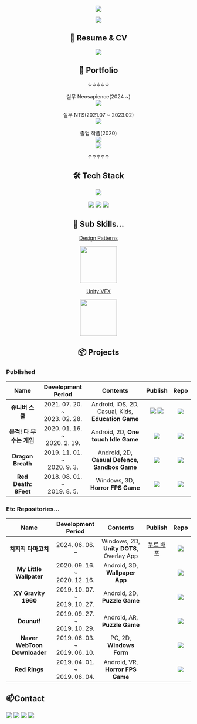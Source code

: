 <p align="center"> <img src="https://user-images.githubusercontent.com/1351568/106020240-e5eacb00-6106-11eb-8e8c-1a49410dbf18.png"> </p>

<p align="center"> <img src="https://komarev.com/ghpvc/?username=dhtpdud&style=for-the-badge&color=yellow"> </p>

<h2 align="center">📝 Resume & CV</h2>

<p align="center"> <a href="https://www.notion.so/b5a2bded71c04469acdd1852feee8872?pvs=4"> <img src="https://img.shields.io/badge/Notion-000000?style=for-the-badge&logo=notion&logoColor=white"> </a> </p> 

<h2 align="center">💼 Portfolio</h2>
<p align="center">
↓↓↓↓↓
</p>

<p align="center"> 실무 Neosapience(2024 ~) <br> <a href="https://github.com/dhtpdud/UnityScreenRapidFire"> <img src="https://img.shields.io/badge/GitHub-181717?style=for-the-badge&logo=GitHub&logoColor=white"></a> </p>

<p align="center"> 실무 NTS(2021.07 ~ 2023.02) <br> <a href="https://github.com/dhtpdud/MyWorks"> <img src="https://img.shields.io/badge/GitHub-181717?style=for-the-badge&logo=GitHub&logoColor=white"></a> </p>

<p align="center"> 졸업 작품(2020) <br> <a href="https://dev.azure.com/OhSeyoung/_git/My%20Little%20Wallpaper"> <img src="https://img.shields.io/badge/Azure-0078D7?style=for-the-badge&logo=azuredevops&logoColor=white"></a> <br> <a href="https://1drv.ms/b/s!AjfJl4BDGSI2vXKiMYyvF5BwdaKB?e=8cL4m4"> <img src="https://img.shields.io/badge/PDF File-0078D4?style=for-the-badge&logo=microsoftonedrive&logoColor=white"></a></p>

<p align="center">
↑↑↑↑↑
</p>
<h2 align="center">🛠 Tech Stack</h2>
<p align="center">
<img src="https://img.shields.io/badge/Unity-000000?style=for-the-badge&logo=Unity&logoColor=white">
<br>
<br>
<img src="https://img.shields.io/badge/C Sharp-239120?style=for-the-badge&logo=C#&logoColor=white">
<img src="https://img.shields.io/badge/Java-007396?style=for-the-badge&logo=Java&logoColor=white">
<img src="https://img.shields.io/badge/Python-3776AB?style=for-the-badge&logo=Python&logoColor=white">
</p>

<h2 align="center">📖 Sub Skills...</h2>

<div align="center">

[Design Patterns](https://github.com/dhtpdud/DesignPatternStudy/wiki)

<img src="https://user-images.githubusercontent.com/1351568/106151390-a59b5380-61bf-11eb-864b-59bf0b2202c8.jpg"  width="100">

[Unity VFX](https://gitlab.com/dhtpdud528/unityvfxstudy)  

<img src="https://user-images.githubusercontent.com/1351568/106151037-46d5da00-61bf-11eb-9dd2-7308ad13a26e.gif"  width="100">
</div>

<h2 align="center">📦 Projects</h2>

### Published
|         Name         |   Development Period    |             Contents             | Publish | Repo |
| :------------------: | :---------------------: | :------------------------------: | :-----: | :--: |
| **쥬니버 스쿨**  | 2021. 07. 20. ~<br> 2023. 02. 28.  |     Android, IOS, 2D, Casual, Kids, **Education Game**      |[<img src="https://img.shields.io/badge/App Store-0D96F6?style=for-the-badge&logo=appstore&logoColor=white">](https://apps.apple.com/kr/app/%EC%A5%AC%EB%8B%88%EB%B2%84%EC%8A%A4%EC%BF%A8-%ED%82%A4%EC%A6%88-%EC%88%98%ED%95%99-%EC%BD%94%EB%94%A9-%EB%85%BC%EB%A6%AC-%EA%B5%90%EC%9C%A1/id1582434425)  [<img src="https://img.shields.io/badge/Google Play-414141?style=for-the-badge&logo=googleplay&logoColor=white">](https://play.google.com/store/apps/details?id=com.nts.edu4k&hl=ko&gl=US)|[<img src="https://img.shields.io/badge/GitHub-181717?style=for-the-badge&logo=GitHub&logoColor=white">](https://github.com/dhtpdud/MyWorks)|
| **본격! 다 부수는 게임** | 2020. 01. 16. ~<br> 2020. 2. 19. | Android, 2D, **One touch Idle Game** |[<img src="https://img.shields.io/badge/Google Play-414141?style=for-the-badge&logo=googleplay&logoColor=white">](https://play.google.com/store/apps/details?id=com.ec_h.buildingdestroyer&hl=ko)|[<img src="https://img.shields.io/badge/GitLab-FCA121?style=for-the-badge&logo=GitLab&logoColor=white">](https://gitlab.com/dhtpdud528/blockdestroyer)|
|    **Dragon Breath**     | 2019. 11. 01. ~<br> 2020. 9. 3. | Android, 2D, **Casual Defence, Sandbox Game** |[<img src="https://img.shields.io/badge/Google Play-414141?style=for-the-badge&logo=googleplay&logoColor=white">](https://play.google.com/store/apps/details?id=com.vg.dragonbreath&hl=ko)|[<img src="https://img.shields.io/badge/GitLab-FCA121?style=for-the-badge&logo=GitLab&logoColor=white">](https://gitlab.com/dhtpdud528/project_dragon)|
|   **Red Death: 8Feet**   | 2018. 08. 01. ~<br> 2019. 8. 5.  |     Windows, 3D, **Horror FPS Game**      |[<img src="https://img.shields.io/badge/Steam-000000?style=for-the-badge&logo=Steam&logoColor=white">](https://store.steampowered.com/app/1087610/Red_Death_8Feet/?l=koreana)|[<img src="https://img.shields.io/badge/GitLab-FCA121?style=for-the-badge&logo=GitLab&logoColor=white">](https://gitlab.com/dhtpdud528/reddeath_8feet)|

### Etc Repositories...
|         Name         |   Development Period    |             Contents             | Publish | Repo |
| :------------------: | :---------------------: | :------------------------------: | :-----: | :--: |
| **치지직 다마고치**  | 2024. 06. 06. ~<br>  |     Windows, 2D, **Unity DOTS**, Overlay App      |[무료 배포](https://game.naver.com/lounge/chzzk/board/detail/4459373)|[<img src="https://img.shields.io/badge/GitHub-181717?style=for-the-badge&logo=GitHub&logoColor=white">](https://github.com/dhtpdud/Chzzk-Tamagotchi)|
| **My Little Wallpater**  | 2020. 09. 16. ~<br> 2020. 12. 16.  |     Android, 3D, **Wallpaper App**      |        |[<img src="https://img.shields.io/badge/Azure-0078D7?style=for-the-badge&logo=azuredevops&logoColor=white">](https://dev.azure.com/OhSeyoung/_git/My%20Little%20Wallpaper)|
|   **XY Gravity 1960**    | 2019. 10. 07. ~<br> 2019. 10. 27. | Android, 2D, **Puzzle Game** |        |[<img src="https://img.shields.io/badge/GitLab-FCA121?style=for-the-badge&logo=GitLab&logoColor=white">](https://gitlab.com/dhtpdud528/xygravity1960)|
|        **Dounut!**       | 2019. 09. 27. ~<br> 2019. 10. 29. | Android, AR, **Puzzle Game**  |        |[<img src="https://img.shields.io/badge/GitLab-FCA121?style=for-the-badge&logo=GitLab&logoColor=white">](https://gitlab.com/dhtpdud528/hallym_arproject)|
|**Naver WebToon Downloader**| 2019. 06. 03. ~<br> 2019. 06. 10. | PC, 2D, **Windows Form** |        |[<img src="https://img.shields.io/badge/GitLab-FCA121?style=for-the-badge&logo=GitLab&logoColor=white">](https://gitlab.com/dhtpdud528/naverweptoondownloader)|
|      **Red Rings**       | 2019. 04. 01. ~<br> 2019. 06. 04.  |     Android, VR, **Horror FPS Game**      |        |[<img src="https://img.shields.io/badge/GitLab-FCA121?style=for-the-badge&logo=GitLab&logoColor=white">](https://gitlab.com/dhtpdud528/hallym_vrproject)|

## 📫Contact
[<img src="https://img.shields.io/badge/Gmail-EA4335?style=for-the-badge&logo=Gmail&logoColor=white">](mailto:dhtpdud528@gmail.com)
[<img src="https://img.shields.io/badge/YouTube-FF0000?style=for-the-badge&logo=YouTube&logoColor=white">](https://www.youtube.com/user/dhtpdud528)
[<img src="https://img.shields.io/badge/Kakao-FFCD00?style=for-the-badge&logo=Kakao&logoColor=white">](https://open.kakao.com/me/GDVG)
[<img src="https://img.shields.io/badge/GitLab-FCA121?style=for-the-badge&logo=GitLab&logoColor=white">](https://gitlab.com/dhtpdud528)

<!--
**dhtpdud/dhtpdud** is a ✨ _special_ ✨ repository because its `README.md` (this file) appears on your GitHub profile.

Here are some ideas to get you started:

- 🔭 I’m currently working on ...
- 🌱 I’m currently learning ...
- 👯 I’m looking to collaborate on ...
- 🤔 I’m looking for help with ...
- 💬 Ask me about ...
- 📫 How to reach me: ...
- 😄 Pronouns: ...
- ⚡ Fun fact: ...
-->
